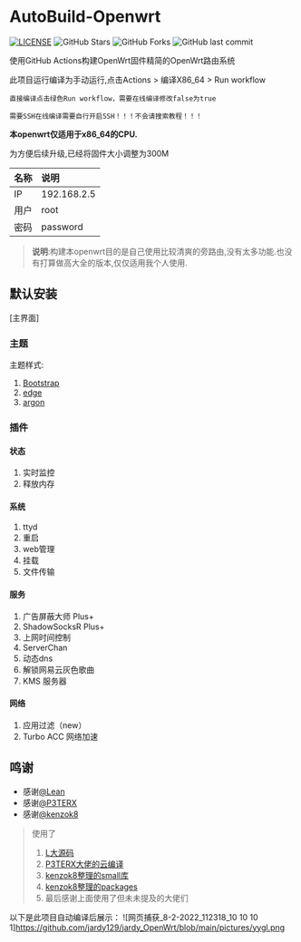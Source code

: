 # AutoBuild-Openwrt

[![LICENSE](https://img.shields.io/github/license/mashape/apistatus.svg?style=flat&logo=github&label=LICENSE)](https://github.com/lunseil/AutoBuild-LEDE/blob/main/LICENSE)
![GitHub Stars](https://img.shields.io/github/stars/lunseil/AutoBuild-LEDE.svg?style=flat&logo=appveyor&label=Stars&logo=github)
![GitHub Forks](https://img.shields.io/github/forks/lunseil/AutoBuild-LEDE.svg?style=flat&logo=appveyor&label=Forks&logo=github)
![GitHub last commit](https://img.shields.io/github/last-commit/lunseil/AutoBuild-LEDE?label=Latest%20Commit&logo=github)

使用GitHub Actions构建OpenWrt固件精简的OpenWrt路由系统



此项目运行编译为手动运行,点击Actions > 编译X86_64 > Run workflow 
 
    直接编译点击绿色Run workflow，需要在线编译修改false为true
    
    需要SSH在线编译需要自行开启SSH！！！不会请搜索教程！！！
    
    
**本openwrt仅适用于x86_64的CPU.**

为方便后续升级,已经将固件大小调整为300M

  |名称 |说明 |
  |:----|:----|
  |IP| 192.168.2.5|
  |用户| root|
  |密码|password|

> **说明**:构建本openwrt目的是自己使用比较清爽的旁路由,没有太多功能.也没有打算做高大全的版本,仅仅适用我个人使用.

## 默认安装

[主界面]

### 主题

主题样式:

  1. [Bootstrap](https://github.com/jardy129/jardy_OpenWrt/blob/main/pictures/Bootstrap.png)
  2. [edge](https://github.com/jardy129/jardy_OpenWrt/blob/main/pictures/edge.png)
  3. [argon](https://github.com/jardy129/jardy_OpenWrt/blob/main/pictures/Material.png)


### 插件

#### 状态
  1. 实时监控
  2. 释放内存

#### 系统
  1. ttyd
  2. 重启
  3. web管理
  4. 挂载
  5. 文件传输
 
#### 服务
  1. 广告屏蔽大师 Plus+
  2. ShadowSocksR Plus+
  3. 上网时间控制
  4. ServerChan
  5. 动态dns
  6. 解锁网易云灰色歌曲 
  7. KMS 服务器
#### 网络
  1. 应用过滤（new）
  2. Turbo ACC 网络加速

## 鸣谢

- 感谢[@Lean ](https://github.com/coolsnowwolf)
- 感谢[@P3TERX](https://github.com/P3TERX)
- 感谢[@kenzok8](https://github.com/kenzok8)

> 使用了
> 
>   1. [L大源码](https://github.com/coolsnowwolf/lede)
>   2. [P3TERX大佬的云编译](https://github.com/P3TERX/Actions-OpenWrt)
>   3. [kenzok8整理的small库](https://github.com/kenzok8/small)
>   4. [kenzok8整理的packages](https://github.com/kenzok8/openwrt-packages)
>   5. 最后感谢上面使用了但未未提及的大佬们



以下是此项目自动编译后展示：
![网页捕获_8-2-2022_112318_10 10 10 1]https://github.com/jardy129/jardy_OpenWrt/blob/main/pictures/yygl.png

